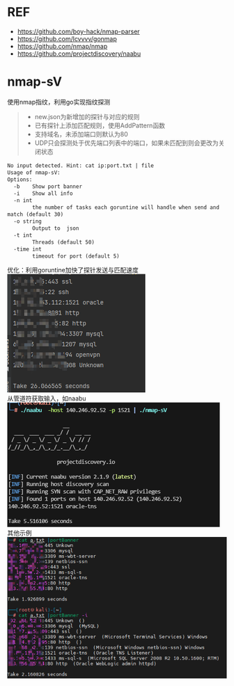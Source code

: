 # REF
- https://github.com/boy-hack/nmap-parser  
- https://github.com/lcvvvv/gonmap
- https://github.com/nmap/nmap
- https://github.com/projectdiscovery/naabu

# nmap-sV
使用nmap指纹，利用go实现指纹探测
>- new.json为新增加的探针与对应的规则
>- 已有探针上添加匹配规则，使用AddPattern函数
>- 支持域名，未添加端口则默认为80
>- UDP只会探测处于优先端口列表中的端口，如果未匹配到则会更改为关闭状态
```
No input detected. Hint: cat ip:port.txt | file
Usage of nmap-sV:
Options:
  -b    Show port banner
  -i    Show all info
  -n int
        the number of tasks each goruntine will handle when send and match (default 30)
  -o string
        Output to  json
  -t int
        Threads (default 50)
  -time int
        timeout for port (default 5)

```
优化：利用goruntine加快了探针发送与匹配速度  
![img.png](img/img33.png)  
从管道符获取输入，如naabu   
![img.png](img/img.png)  
其他示例  
![image](img/example.png)  
